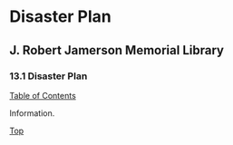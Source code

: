 [0]: ../README.md
[13.1]: disaster-plan.md

# Disaster Plan
## J. Robert Jamerson Memorial Library
### 13.1 Disaster Plan
[Table of Contents][0]

Information.

[Top][13.1]

